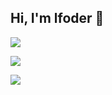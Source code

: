 ## Hi, I'm lfoder 👋

![](http://antzuhl.cn:4000/get/@lfoder.readme)

![](https://visitor-badge.glitch.me/badge?page_id=lfoder.readme)

![](https://github-readme-stats.vercel.app/api?username=lfoder&theme=dark)
